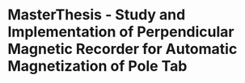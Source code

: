 # MasterThesis - Study and Implementation of Perpendicular Magnetic Recorder for Automatic Magnetization of Pole Tab
